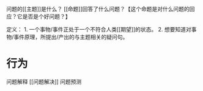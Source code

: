 问题的[[主题]]是什么？
[[命题]]回答了什么问题？【这个命题是对什么问题的回应？它是否是个好问题？】

定义：
	1. 一个事物/事件正处于一个不符合人类[[期望]]的状态。
	2. 想要知道对事物/事件原理，所提出/产出的与主题相关的疑问句。

# 行为
问题解释
[[问题解决]] 
问题预测